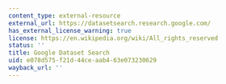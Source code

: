 ```yaml
---
content_type: external-resource
external_url: https://datasetsearch.research.google.com/
has_external_license_warning: true
license: https://en.wikipedia.org/wiki/All_rights_reserved
status: ''
title: Google Dataset Search
uid: e078d575-f21d-44ce-aab4-63e073230629
wayback_url: ''
---
```

